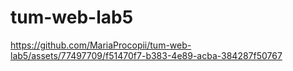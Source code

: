 # tum-web-lab5
https://github.com/MariaProcopii/tum-web-lab5/assets/77497709/f51470f7-b383-4e89-acba-384287f50767
